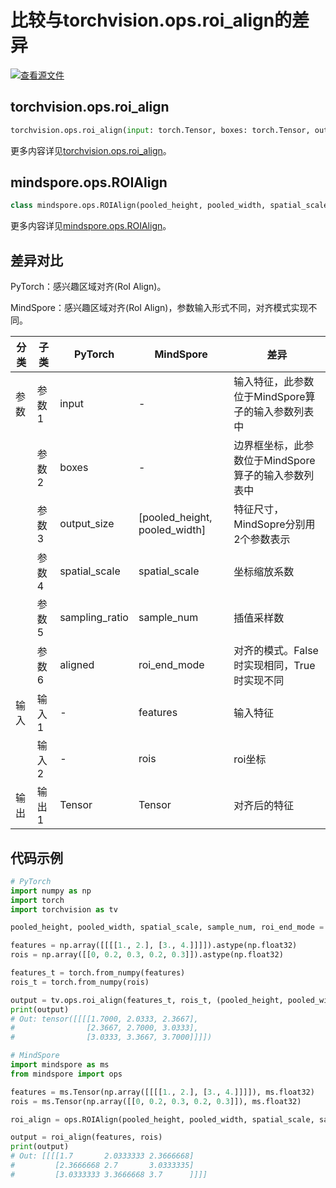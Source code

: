 # 比较与torchvision.ops.roi_align的差异

[![查看源文件](https://mindspore-website.obs.cn-north-4.myhuaweicloud.com/website-images/r2.4.1/resource/_static/logo_source.svg)](https://gitee.com/mindspore/docs/blob/r2.4.1/docs/mindspore/source_zh_cn/note/api_mapping/pytorch_diff/roi_align.md)

## torchvision.ops.roi_align

```python
torchvision.ops.roi_align(input: torch.Tensor, boxes: torch.Tensor, output_size: None, spatial_scale: float = 1.0, sampling_ratio: int = -1, aligned: bool = False)
```

更多内容详见[torchvision.ops.roi_align](https://pytorch.org/vision/0.9/ops.html#torchvision.ops.roi_align.html)。

## mindspore.ops.ROIAlign

```python
class mindspore.ops.ROIAlign(pooled_height, pooled_width, spatial_scale, sample_num=2, roi_end_mode=1)(features, rois)
```

更多内容详见[mindspore.ops.ROIAlign](https://mindspore.cn/docs/zh-CN/r2.4.1/api_python/ops/mindspore.ops.ROIAlign.html)。

## 差异对比

PyTorch：感兴趣区域对齐(RoI Align)。

MindSpore：感兴趣区域对齐(RoI Align)，参数输入形式不同，对齐模式实现不同。

| 分类 | 子类 |PyTorch | MindSpore | 差异 |
| --- | ---   | ---   | ---        |---  |
|参数 | 参数1 | input   | -  | 输入特征，此参数位于MindSpore算子的输入参数列表中 |
|     | 参数2 | boxes  | -  | 边界框坐标，此参数位于MindSpore算子的输入参数列表中 |
|     | 参数3 | output_size | [pooled_height, pooled_width]  | 特征尺寸，MindSopre分别用2个参数表示 |
|     | 参数4 | spatial_scale  | spatial_scale  | 坐标缩放系数 |
|     | 参数5 | sampling_ratio | sample_num  | 插值采样数 |
|     | 参数6 | aligned | roi_end_mode  | 对齐的模式。False时实现相同，True时实现不同 |
|输入 | 输入1 | -   | features    | 输入特征 |
|     | 输入2 | -   | rois    | roi坐标 |
|输出 | 输出1 | Tensor | Tensor  | 对齐后的特征 |

## 代码示例

```python
# PyTorch
import numpy as np
import torch
import torchvision as tv

pooled_height, pooled_width, spatial_scale, sample_num, roi_end_mode = 3, 3, 0.25, 2, 1

features = np.array([[[[1., 2.], [3., 4.]]]]).astype(np.float32)
rois = np.array([[0, 0.2, 0.3, 0.2, 0.3]]).astype(np.float32)

features_t = torch.from_numpy(features)
rois_t = torch.from_numpy(rois)

output = tv.ops.roi_align(features_t, rois_t, (pooled_height, pooled_width), spatial_scale, sample_num, 0)
print(output)
# Out: tensor([[[[1.7000, 2.0333, 2.3667],
#                [2.3667, 2.7000, 3.0333],
#                [3.0333, 3.3667, 3.7000]]]])

# MindSpore
import mindspore as ms
from mindspore import ops

features = ms.Tensor(np.array([[[[1., 2.], [3., 4.]]]]), ms.float32)
rois = ms.Tensor(np.array([[0, 0.2, 0.3, 0.2, 0.3]]), ms.float32)

roi_align = ops.ROIAlign(pooled_height, pooled_width, spatial_scale, sample_num, 0)

output = roi_align(features, rois)
print(output)
# Out: [[[[1.7       2.0333333 2.3666668]
#         [2.3666668 2.7       3.0333335]
#         [3.0333333 3.3666668 3.7      ]]]]
```
